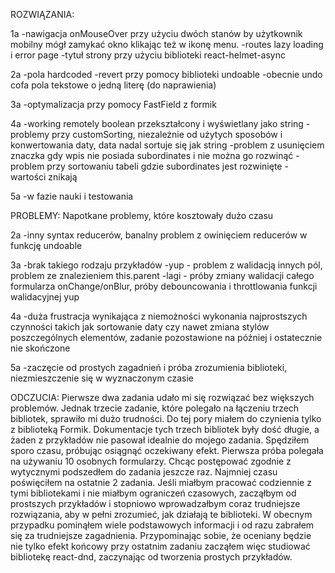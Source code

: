 ROZWIĄZANIA:

1a
-nawigacja onMouseOver przy użyciu dwóch stanów by użytkownik mobilny mógł zamykać okno klikając też w ikonę menu.
-routes lazy loading i error page
-tytuł strony przy użyciu biblioteki react-helmet-async

2a
-pola hardcoded
-revert przy pomocy biblioteki undoable
-obecnie undo cofa pola tekstowe o jedną literę (do naprawienia)

3a
-optymalizacja przy pomocy FastField z formik

4a
-working remotely boolean przekształcony i wyświetlany jako string
-problemy przy customSorting, niezależnie od użytych sposobów i konwertowania daty, data nadal sortuje się jak string
-problem z usunięciem znaczka gdy wpis nie posiada subordinates i nie można go rozwinąć
-problem przy sortowaniu tabeli gdzie subordinates jest rozwinięte - wartości znikają

5a
-w fazie nauki i testowania

PROBLEMY:
Napotkane problemy, które kosztowały dużo czasu

2a
-inny syntax reducerów, banalny problem z owinięciem reducerów w funkcję undoable

3a
-brak takiego rodzaju przykładów
-yup - problem z walidacją innych pól, problem ze znalezieniem this.parent
-lagi - próby zmiany walidacji całego formularza onChange/onBlur, próby debouncowania i throttlowania funkcji walidacyjnej yup

4a
-duża frustracja wynikająca z niemożności wykonania najprostszych czynności takich jak sortowanie daty czy nawet zmiana stylów poszczególnych elementów, zadanie pozostawione na później i ostatecznie nie skończone

5a
-zaczęcie od prostych zagadnień i próba zrozumienia biblioteki, niezmieszczenie się w wyznaczonym czasie

ODCZUCIA:
Pierwsze dwa zadania udało mi się rozwiązać bez większych problemów. Jednak trzecie zadanie, które polegało na łączeniu trzech bibliotek, sprawiło mi dużo trudności. Do tej pory miałem do czynienia tylko z biblioteką Formik. Dokumentacje tych trzech bibliotek były dość długie, a żaden z przykładów nie pasował idealnie do mojego zadania. Spędziłem sporo czasu, próbując osiągnąć oczekiwany efekt. Pierwsza próba polegała na używaniu 10 osobnych formularzy. Chcąc postępować zgodnie z wytycznymi podszedłem do zadania jeszcze raz.
Najmniej czasu poświęciłem na ostatnie 2 zadania. Jeśli miałbym pracować codziennie z tymi bibliotekami i nie miałbym ograniczeń czasowych, zacząłbym od prostszych przykładów i stopniowo wprowadzałbym coraz trudniejsze rozwiązania, aby w pełni zrozumieć, jak działają te biblioteki. W obecnym przypadku pominąłem wiele podstawowych informacji i od razu zabrałem się za trudniejsze zagadnienia.
Przypominając sobie, że oceniany będzie nie tylko efekt końcowy przy ostatnim zadaniu zacząłem więc studiować bibliotekę react-dnd, zaczynając od tworzenia prostych przykładów.

